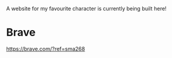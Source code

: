A website for my favourite character is currently being built here!
# Brave
https://brave.com/?ref=sma268
